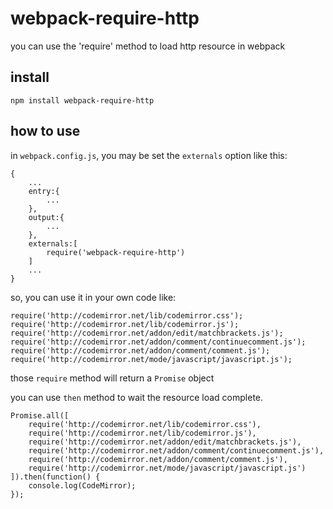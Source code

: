 # webpack-require-http

you can use the 'require' method to load http resource in webpack

## install

```npm install webpack-require-http```

## how to use

in ```webpack.config.js```, you may be set the ```externals``` option like this:

```
{
    ...
    entry:{
        ...
    },
    output:{
        ...
    },
    externals:[
        require('webpack-require-http')
    ]
    ...
}
```

so, you can use it in your own code like:

```
require('http://codemirror.net/lib/codemirror.css');
require('http://codemirror.net/lib/codemirror.js');
require('http://codemirror.net/addon/edit/matchbrackets.js');
require('http://codemirror.net/addon/comment/continuecomment.js');
require('http://codemirror.net/addon/comment/comment.js');
require('http://codemirror.net/mode/javascript/javascript.js');
```

those ```require``` method will return a ```Promise``` object

you can use ```then``` method to wait the resource load complete.

```
Promise.all([
    require('http://codemirror.net/lib/codemirror.css'),
    require('http://codemirror.net/lib/codemirror.js'),
    require('http://codemirror.net/addon/edit/matchbrackets.js'),
    require('http://codemirror.net/addon/comment/continuecomment.js'),
    require('http://codemirror.net/addon/comment/comment.js'),
    require('http://codemirror.net/mode/javascript/javascript.js')
]).then(function() {
    console.log(CodeMirror);
});